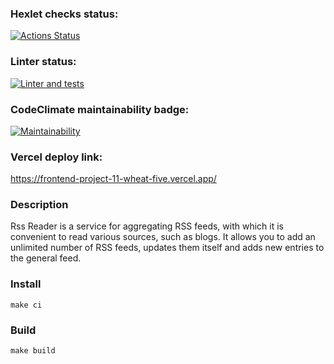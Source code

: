 ### Hexlet checks status:
[![Actions Status](https://github.com/SKornya/frontend-project-11/workflows/hexlet-check/badge.svg)](https://github.com/SKornya/frontend-project-11/actions)

### Linter status:

[![Linter and tests](https://github.com/SKornya/frontend-project-11/workflows/hexlet-check/badge.svg)](https://github.com/SKornya/frontend-project-11/actions)

### CodeClimate maintainability badge:
[![Maintainability](https://api.codeclimate.com/v1/badges/fafd1646a17ad537aa81/maintainability)](https://codeclimate.com/github/SKornya/frontend-project-11/maintainability)

### Vercel deploy link:
https://frontend-project-11-wheat-five.vercel.app/

### Description
Rss Reader is a service for aggregating RSS feeds, with which it is convenient to read various sources, such as blogs. It allows you to add an unlimited number of RSS feeds, updates them itself and adds new entries to the general feed.

### Install
```
make ci
```

### Build
```
make build
```